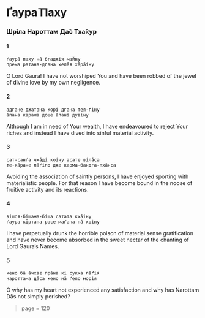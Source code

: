 # Ґаура̄ Паху

### Шрīла Нароттам Да̄с Тха̄кур

#### 1

    ґаура̄ паху на̄ бгаджія майну
    према ратана-дгана хела̄я ха̄ра̄іну

O Lord Gaura! I have not worshiped You and have been robbed of the jewel of divine love by my own negligence.

#### 2

    адгане джатана корі дгана тея-ґіну
    а̄пана карама доше а̄пані дувіну

Although I am in need of Your wealth, I have endeavoured to reject Your riches and instead I have dived into sinful material activity.

#### 3

    сат-санґа чха̄ді коіну асате віла̄са
    те-ка̄ране ла̄ґіло дже карма-бандга-пха̄нса

Avoiding the association of saintly persons, I have enjoyed sporting with materialistic people. For that reason I have become bound in the noose of fruitive activity and its reactions.

#### 4

    вішоя-бішама-біша сатата кха̄іну
    ґаура-кīртана расе маґана на̄ хоіну

I have perpetually drunk the horrible poison of material sense gratification and have never become absorbed in the sweet nectar of the chanting of Lord Gaura’s Names.

#### 5

    кено ба̄ а̄чхає пра̄на кі сукха ла̄ґія
    нароттама да̄са кено на̄ ґело морія

O why has my heart not experienced any satisfaction and why has Narottam Dās not simply perished?


> page = 120